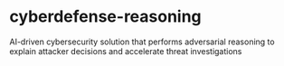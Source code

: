 # cyberdefense-reasoning
AI-driven cybersecurity solution that performs adversarial reasoning to explain attacker decisions and accelerate threat investigations
